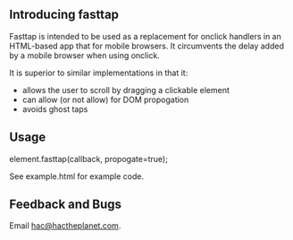 Introducing fasttap
----------------------

Fasttap is intended to be used as a replacement for onclick handlers in an HTML-based app that for mobile browsers. It circumvents the delay added by a mobile browser when using onclick.

It is superior to similar implementations in that it:

* allows the user to scroll by dragging a clickable element
* can allow (or not allow) for DOM propogation
* avoids ghost taps

Usage
------------

element.fasttap(callback, propogate=true);

See example.html for example code.

Feedback and Bugs
-----------------

Email hac@hactheplanet.com.